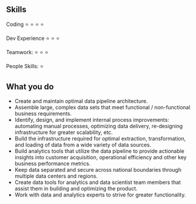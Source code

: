 ## Skills
Coding :star: :star: :star: :star:

Dev Experience :star: :star: :star:

Teamwork: :star: :star: :star:

People Skills: :star:

## What you do
* Create and maintain optimal data pipeline architecture.
* Assemble large, complex data sets that meet functional / non-functional business requirements.
* Identify, design, and implement internal process improvements: automating manual processes, optimizing data delivery, re-designing infrastructure for greater scalability, etc.
* Build the infrastructure required for optimal extraction, transformation, and loading of data from a wide variety of data sources.
* Build analytics tools that utilize the data pipeline to provide actionable insights into customer acquisition, operational efficiency and other key business performance metrics.
* Keep data separated and secure across national boundaries through multiple data centers and regions.
* Create data tools for analytics and data scientist team members that assist them in building and optimizing the product.
* Work with data and analytics experts to strive for greater functionality.
